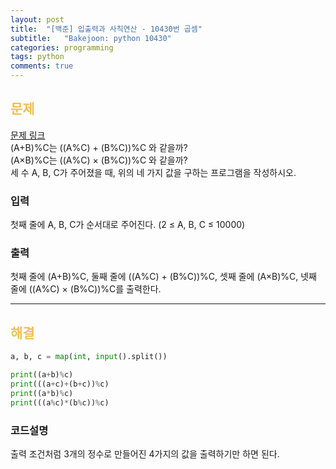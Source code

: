 ```yaml
---
layout: post
title:  "[백준] 입출력과 사칙연산 - 10430번 곱셈"
subtitle:   "Bakejoon: python 10430"
categories: programming
tags: python
comments: true
---
```

##  <font color = "#EFC050"> 문제 </font>    
[문제 링크](https://www.acmicpc.net/problem/10430) <br>
(A+B)%C는 ((A%C) + (B%C))%C 와 같을까? <br>
(A×B)%C는 ((A%C) × (B%C))%C 와 같을까? <br>
세 수 A, B, C가 주어졌을 때, 위의 네 가지 값을 구하는 프로그램을 작성하시오.

### 입력
첫째 줄에 A, B, C가 순서대로 주어진다. (2 ≤ A, B, C ≤ 10000)

###  출력
첫째 줄에 (A+B)%C, 둘째 줄에 ((A%C) + (B%C))%C, 셋째 줄에 (A×B)%C, 넷째 줄에 ((A%C) × (B%C))%C를 출력한다.

--------

##  <font color = "#EFC050"> 해결 </font>  
```python
a, b, c = map(int, input().split())

print((a+b)%c)
print(((a+c)+(b+c))%c)
print((a*b)%c)
print(((a%c)*(b%c))%c)
```

### 코드설명
출력 조건처럼 3개의 정수로 만들어진 4가지의 값을 출력하기만 하면 된다.
